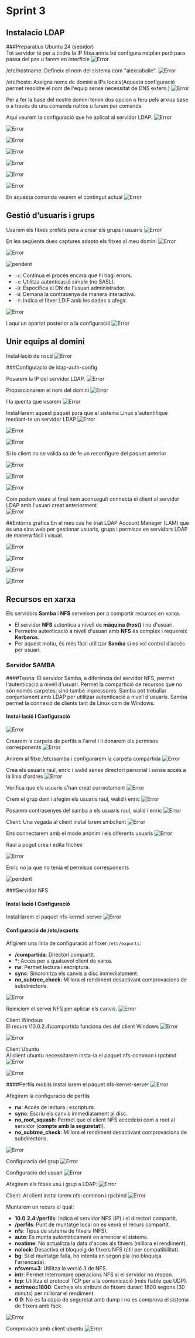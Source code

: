 # Sprint 3


## Instalacio LDAP
###Preparatius
Ubuntu 24 (sebidor)  
Tot servidor té per a tindre la IP fitxa aniria bé configura netplan però para passa del pas u farem en interfície
![Error](./red.png)  

/etc/hostname: Defineix el nom del sistema com "alexcaballe".
![Error](./hostname.png)  

/etc/hosts: Assigna noms de domini a IPs locals(Aquesta configuració permet resoldre el nom de l'equip sense necessitat de DNS extern.)
![Error](./hosts.png)

Per a fer la base del nostre domini tenim dos opcion o feru pels arxius base o a través de una comanda natros u farem per comanda  

Aquí veurem la configuració que he aplicat al servidor LDAP.
![Error](./recon.png)

![Error](./recon1.png)

![Error](./recon2.png)

![Error](./recon3.png)

![Error](./recon4.png)

![Error](./recon5.png)

![Error](./recon6.png)  

En aquesta comanda veurem el contingut actual
![Error](./slapcat.png)  

## Gestió d’usuaris i grups

Usarem els fitxes prefets pera a crear els grups i usuaris
![Error](./lsdesc.png)

En les següents dues captures adapto els fitxes al meu domini
![Error](./grupld.png)

![Error](./usuld.png)

![pendent](./pendentld.png)  

- `-c`: Continua el procés encara que hi hagi errors.  
- `-x`: Utilitza autenticació simple (no SASL).  
- `-D`: Especifica el DN de l'usuari administrador.  
- `-W`: Demana la contrasenya de manera interactiva.  
- `-f`: Indica el fitxer LDIF amb les dades a afegir.  

![Error](./ldapadd99.png)

I aquí un apartat posterior a la configuració
![Error](./slapcat2.png)


## Unir equips al domini

Instal·lació de nscd
![Error](./installnscd.png)

###Configuració de ldap-auth-config  

Posarem la IP del servidor LDAP.
![Error](./ldapconf1.png)

Proporcionarem el nom del domini
![Error](./ldapconf2.png)

I la quenta que usarem
![Error](./ldapconf3.png)

Instal·larem aquest paquet para que el sistema Linux s'autentifique mediant-te un servidor LDAP
![Error](./ldapconf4.png)

![Error](./ldapconf5.png)

![Error](./ldapconf5.png)

Si lo client no se valida sa de fe un reconfigure del paquet anterior

![Error](./nsswitch.png)

![Error](./commonpas.png)

![Error](./commonses.png)

Com podem veure al final hem aconseguit connecta el client al servidor LDAP amb l'usuari creat anteriorment  
![Error](./prova789.png)

##Entorns grafics
En el meu cas he triat  LDAP Account Manager (LAM) que és una eina web per gestionar usuaris, grups i permisos en servidors LDAP de manera fàcil i visual.  


![Error](./installphp5.png)


![Error](./ldap121.png)


![Error](./ldap122.png)


![Error](./ldap123.png)


## Recursos en xarxa

Els servidors **Samba** i **NFS** serveixen per a compartir recursos en xarxa.

- El servidor **NFS** autentica a nivell de **màquina (host)** i no d'usuari.
- Permetre autenticació a nivell d'usuari amb **NFS** és complex i requereix **Kerberos**.
- Per aquest motiu, és més fàcil utilitzar **Samba** si es vol control d’accés per usuari.



### Servidor SAMBA
####Teoria:
El servidor Samba, a diferència del servidor NFS, permet l'autenticació a nivell d'usuari.
Permet la compartició de recursos que no són només carpetes, sinó també impressores.
Samba pot treballar conjuntament amb LDAP per utilitzar autenticació a nivell d'usuaris.
Samba permet la connexió de clients tant de Linux com de Windows.

#### Instal·lació I Configuració 
![Error](./installsmb.png)

Crearem la carpeta de perfils a l'arrel i li donarem els permisos corresponents
![Error](./grepperfils.png)

Anirem al fitxe /etc/samba i configurarem la carpeta compartida
![Error](./configperfis.png)

Crea els usuaris raul, enric i walid sense directori personal i sense accés a la línia d'ordres
![Error](./creauser.png)

Verifica que els usuaris s'han creat correctament
![Error](./comptail.png)

Crem el grup dam i afegim els usuaris raul, walid i enric
![Error](./addgrupdam.png)

Posarem contrasenyes del samba a els usuaris raul, walid i enric
![Error](./smbcontra.png)

Client:
Una vegada al client instal·larem smbclient
![Error](./installsmbclient.png)

Ens connectarem amb el mode anònim i els diferents usuaris
![Error](./consmb.png)

Raul a pogut crea i edita fitches

![Error](./compraul.png)

Enric no ja que no tenia el permisos corresponents

![pendent](./enricno.png)

###Servidor NFS
#### Instal·lació I Configuració 

Instal·larem el paquet nfs-kernel-server
![Error](./instanfs.png)

#### Configuració de /etc/exports

Afigirem una línia de configuració al fitxer `/etc/exports`:

- **/compartida**: Directori compartit.  
- **\***: Accés per a qualsevol client de xarxa.  
- **rw**: Permet lectura i escriptura.  
- **sync**: Sincronitza els canvis a disc immediatament.  
- **no_subtree_check**: Millora el rendiment desactivant comprovacions de subdirectoris.  

![Error](./nanoexports.png)

Reiniciem el servei NFS per aplicar els canvis.
![Error](./restartnfs.png)

Client Windous  
El recurs \10.0.2.4\compartida funciona des del client Windows
![Error](./clientwind.png)

![Error](./clientwind2.png)

Client Ubuntu  
Al client ubuntu necessitarem insta-la el paquet nfs-common i rpcbind
![Error](./clientubu1.png)

![Error](./clientubu2.png)

####Perfils mòbils
Instal·larem el paquet nfs-kernel-server
![Error](./instalnfsserver.png)


Afegirem la configuracio de perfils
- **rw**: Accés de lectura i escriptura.  
- **sync**: Escriu els canvis immediatament al disc.  
- **no_root_squash**: Permet que el client NFS accedeixi com a root al servidor (**compte amb la seguretat!**).  
- **no_subtree_check**: Millora el rendiment desactivant comprovacions de subdirectoris.  

![Error](./etcnanoexport.png)

Configuracio del grup
![Error](./grupldif.png)

Configuracio del usuari
![Error](./usuldif.png)

Afegirem els fitxes usu i grup a LDAP:
![Error](./aplicaldif.png)

Client:
Al client instal·larem nfs-common i rpcbind
![Error](./instalclinfs.png)

Muntarem un recurs el qual:  
- **10.0.2.4:/perfils**: Indica el servidor NFS (IP) i el directori compartit.  
- **/perfils**: Punt de muntatge local on es veurà el recurs compartit.  
- **nfs**: Tipus de sistema de fitxers (NFS).  
- **auto**: Es munta automàticament en arrencar el sistema.  
- **noatime**: No actualitza la data d'accés als fitxers (millora el rendiment).  
- **nolock**: Desactiva el bloqueig de fitxers NFS (útil per compatibilitat).  
- **bg**: Si el muntatge falla, ho intenta en segon pla (no bloqueja l'arrencada).  
- **nfsvers=3**: Utilitza la versió 3 de NFS.  
- **intr**: Permet interrompre operacions NFS si el servidor no respon.  
- **tcp**: Utilitza el protocol TCP per a la comunicació (més fiable que UDP).  
- **actimeo=1800**: Cacheja els atributs de fitxers durant 1800 segons (30 minuts) per millorar el rendiment.  
- **0 0**: No es fa còpia de seguretat amb dump i no es comprova el sistema de fitxers amb fsck.  

![Error](./etcfstabnano.png)

Comprovacio amb client ubuntu
![Error](./comprovacioalu54.png)



